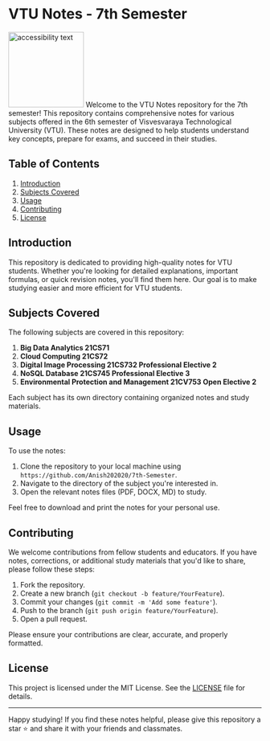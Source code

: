 # VTU Notes - 7th Semester
<img src="https://upload.wikimedia.org/wikipedia/en/a/a0/Visvesvaraya_Technological_University_logo.png" width="150" height="150" alt="accessibility text">
Welcome to the VTU Notes repository for the 7th semester! This repository contains comprehensive notes for various subjects offered in the 6th semester of Visvesvaraya Technological University (VTU). These notes are designed to help students understand key concepts, prepare for exams, and succeed in their studies.

## Table of Contents

1. [Introduction](#introduction)
2. [Subjects Covered](#subjects-covered)
3. [Usage](#usage)
4. [Contributing](#contributing)
5. [License](#license)

## Introduction

This repository is dedicated to providing high-quality notes for VTU students. Whether you're looking for detailed explanations, important formulas, or quick revision notes, you'll find them here. Our goal is to make studying easier and more efficient for VTU students.

## Subjects Covered

The following subjects are covered in this repository:

1. **Big Data Analytics 21CS71**
2. **Cloud Computing 21CS72**
3. **Digital Image Processing 21CS732 Professional Elective 2**
4. **NoSQL Database 21CS745 Professional Elective 3**  
5. **Environmental Protection and Management 21CV753 Open Elective 2**
   

Each subject has its own directory containing organized notes and study materials.

## Usage

To use the notes:

1. Clone the repository to your local machine using `https://github.com/Anish202020/7th-Semester`.
2. Navigate to the directory of the subject you're interested in.
3. Open the relevant notes files (PDF, DOCX, MD) to study.

Feel free to download and print the notes for your personal use.

## Contributing

We welcome contributions from fellow students and educators. If you have notes, corrections, or additional study materials that you'd like to share, please follow these steps:

1. Fork the repository.
2. Create a new branch (`git checkout -b feature/YourFeature`).
3. Commit your changes (`git commit -m 'Add some feature'`).
4. Push to the branch (`git push origin feature/YourFeature`).
5. Open a pull request.

Please ensure your contributions are clear, accurate, and properly formatted.

## License

This project is licensed under the MIT License. See the [LICENSE](LICENSE) file for details.

---

Happy studying! If you find these notes helpful, please give this repository a star ⭐ and share it with your friends and classmates.
